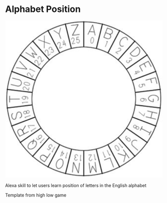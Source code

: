# Alphabet Position

![](./assets/images/en-US_largeIconUri.png)

Alexa skill to let users learn position of letters in the English alphabet  

Template from high low game  